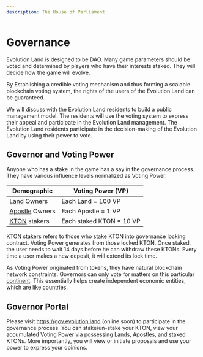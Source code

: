 ```yaml
---
description: The House of Parliament
---
```


# Governance

Evolution Land is designed to be DAO. Many game parameters should be voted and determined by players who have their interests staked. They will decide how the game will evolve.

By Establishing a credible voting mechanism and thus forming a scalable blockchain voting system, the rights of the users of the Evolution Land can be guaranteed. 

We will discuss with the Evolution Land residents to build a public management model. The residents will use the voting system to express their appeal and participate in the Evolution Land management. The Evolution Land residents participate in the decision-making of the Evolution Land by using their power to vote. 

## Governor and Voting Power

Anyone who has a stake in the game has a say in the governance process.  They have various influence levels normalized as Voting Power.

| Demographic    | Voting Power (VP)        |
| -------------- | ------------------------ |
| [Land](/getting-started/game-entities/land.md) Owners | Each Land = 100 VP        |
| [Apostle](/getting-started/game-entities/apostle) Owners | Each Apostle = 1 VP      |
| [KTON](/getting-started/tokens/kton.md) stakers | Each staked KTON = 10 VP |

[KTON](/getting-started/tokens/kton.md) stakers refers to those who stake KTON into governance locking contract. Voting Power generates from those locked KTON. Once staked, the user needs to wait 14 days before he can withdraw these KTONs. Every time a user makes a new deposit, it will extend its lock time.

As Voting Power originated from tokens, they have natural blockchain network constraints. Governors can only vote for matters on this particular [continent](/getting-started/game-entities/continent.md). This essentially helps create independent economic entities, which are like countries.

## Governor Portal

Please visit https://gov.evolution.land (online soon) to participate in the governance process.  You can stake/un-stake your KTON, view your accumulated Voting Power via possessing Lands, Apostles, and staked KTONs. More importantly, you will view or initiate proposals and use your power to express your opinions.